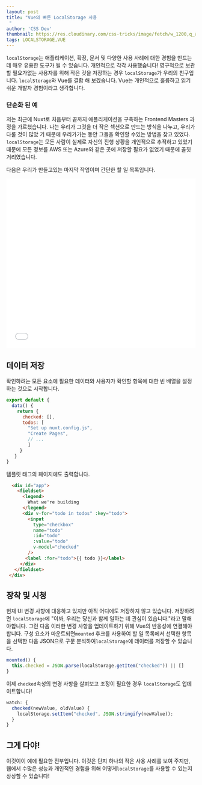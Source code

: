 ```yaml
---
layout: post
title: "Vue의 빠른 LocalStorage 사용
 "
author: 'CSS Dev'
thumbnail: https://res.cloudinary.com/css-tricks/image/fetch/w_1200,q_auto,f_auto/https://css-tricks.com/wp-content/uploads/2020/11/vue-localstorage.jpg
tags: LOCALSTORAGE,VUE
---
```



`localStorage`는 애플리케이션, 확장, 문서 및 다양한 사용 사례에 대한 경험을 만드는 데 매우 유용한 도구가 될 수 있습니다.
 개인적으로 각각 사용했습니다!
 영구적으로 보관할 필요가없는 사용자를 위해 작은 것을 저장하는 경우 `localStorage`가 우리의 친구입니다.
 `localStorage`와 Vue를 결합 해 보겠습니다. Vue는 개인적으로 훌륭하고 읽기 쉬운 개발자 경험이라고 생각합니다.
 

### 단순화 된 예
 

저는 최근에 Nuxt로 처음부터 끝까지 애플리케이션을 구축하는 Frontend Masters 과정을 가르쳤습니다.
 나는 우리가 그것을 더 작은 섹션으로 만드는 방식을 나누고, 우리가 다룰 것이 많았 기 때문에 우리가가는 동안 그들을 확인할 수있는 방법을 찾고 있었다.
 `localStorage`는 모든 사람이 실제로 자신의 진행 상황을 개인적으로 추적하고 있었기 때문에 모든 정보를 AWS 또는 Azure와 같은 곳에 저장할 필요가 없었기 때문에 골칫거리였습니다.
 

다음은 우리가 만들고있는 마지막 작업이며 간단한 할 일 목록입니다.
 

<div class="wp-block-cp-codepen-gutenberg-embed-block cp_embed_wrapper resizable" style="height: 450px;"><iframe id="cp_embed_JjXdNrO" src="//codepen.io/anon/embed/JjXdNrO?height=450&amp;theme-id=1&amp;slug-hash=JjXdNrO&amp;default-tab=result" height="450" scrolling="no" frameborder="0" allowfullscreen="" allowpaymentrequest="" name="CodePen Embed JjXdNrO" title="CodePen Embed JjXdNrO" class="cp_embed_iframe" style="width: 100%; overflow: hidden; height: 100%;">CodePen Embed Fallback</iframe><div class="win-size-grip" style="touch-action: none;"></div></div>

## 데이터 저장
 

확인하려는 모든 요소에 필요한 데이터와 사용자가 확인할 항목에 대한 빈 배열을 설정하는 것으로 시작합니다.
 

```js
export default {
  data() {
    return {
      checked: [],
      todos: [
        "Set up nuxt.config.js",
        "Create Pages",
        // ...
        ]
     }
   }
}
```

템플릿 태그의 페이지에도 출력합니다.
 

```html
  <div id="app">
    <fieldset>
      <legend>
        What we're building
      </legend>
      <div v-for="todo in todos" :key="todo">
        <input
          type="checkbox"
          name="todo"
          :id="todo"
          :value="todo"
          v-model="checked"
        />
       <label :for="todo">{{ todo }}</label>
     </div>
   </fieldset>
 </div>
```

## 장착 및 시청
 

현재 UI 변경 사항에 대응하고 있지만 아직 어디에도 저장하지 않고 있습니다.
 저장하려면 `localStorage`에 "이봐, 우리는 당신과 함께 일하는 데 관심이 있습니다."라고 말해야합니다.
 그런 다음 이러한 변경 사항을 업데이트하기 위해 Vue의 반응성에 연결해야합니다.
 구성 요소가 마운트되면`mounted` 후크를 사용하여 할 일 목록에서 선택한 항목을 선택한 다음 JSON으로 구문 분석하여`localStorage`에 데이터를 저장할 수 있습니다.
 

```js
mounted() {
  this.checked = JSON.parse(localStorage.getItem("checked")) || []
}
```

이제 `checked`속성의 변경 사항을 살펴보고 조정이 필요한 경우 `localStorage`도 업데이트합니다!
 

```js
watch: {
  checked(newValue, oldValue) {
    localStorage.setItem("checked", JSON.stringify(newValue));
  }
}
```

## 그게 다야!
 

이것이이 예에 필요한 전부입니다.
 이것은 단지 하나의 작은 사용 사례를 보여 주지만, 웹에서 수많은 성능과 개인적인 경험을 위해 어떻게`localStorage`를 사용할 수 있는지 상상할 수 있습니다!
 
